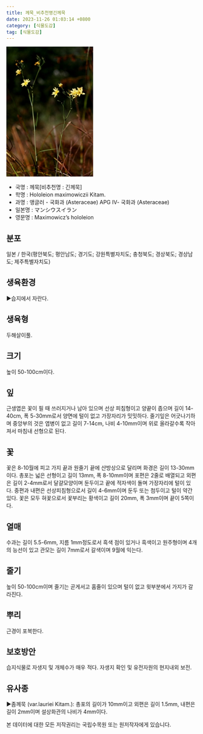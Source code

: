 ```yaml
---
title: 께묵_비추천명긴께묵
date: 2023-11-26 01:03:14 +0800
category: [식물도감]
tag: [식물도감]
---
```




![께묵[비추천명 : 긴께묵]](/assets/img/fileUpload/plants/basic/Compositae/Hololeion/10332/10332_1_th2.jpg)
- 국명 : 께묵[비추천명 : 긴께묵]
- 학명 : Hololeion maximowiczii Kitam.
- 과명 : 앵글러 - 국화과 (Asteraceae) APG Ⅳ- 국화과 (Asteraceae)
- 일본명 : マンシウスイラン
- 영문명 : Maximowicz’s hololeion


## 분포
일본 / 한국(평안북도; 평안남도; 경기도; 강원특별자치도; 충청북도; 경상북도; 경상남도; 제주특별자치도) 
## 생육환경
▶습지에서 자란다.
## 생육형
두해살이풀.
## 크기
높이 50-100cm이다.
## 잎
근생엽은 꽃이 필 때 쓰러지거나 남아 있으며 선상 피침형이고 양끝이 좁으며 길이 14-40cm, 폭 5-30mm로서 양면에 털이 없고 가장자리가 밋밋하다. 줄기잎은 어긋나기하며 중앙부의 것은 엽병이 없고 길이 7-14cm, 나비 4-10mm이며 위로 올라갈수록 작아져서 마침내 선형으로 된다.
## 꽃
꽃은 8-10월에 피고 가지 끝과 원줄기 끝에 산방상으로 달리며 화경은 길이 13-30mm이다. 총포는 넓은 선형이고 길이 13mm, 폭 8-10mm이며 포편은 2줄로 배열되고 외편은 길이 2-4mm로서 달걀모양이며 둔두이고 끝에 적자색이 돌며 가장자리에 털이 있다. 중편과 내편은 선상피침형으로서 길이 4-6mm이며 둔두 또는 첨두이고 털이 약간 있다.  꽃은 모두 혀꽃으로서 꽃부리는 황색이고 길이 20mm, 폭 3mm이며 끝이 5쪽이다.
## 열매
수과는 길이 5.5-6mm, 지름 1mm정도로서 흑색 점이 있거나 흑색이고 원주형이며 4개의 능선이 있고 관모는 길이 7mm로서 갈색이며 9월에 익는다.
## 줄기
높이 50-100cm이며 줄기는 곧게서고 홈줄이 있으며 털이 없고 윗부분에서 가지가 갈라진다.
## 뿌리
근경이 포복한다.
## 보호방안
습지식물로 자생지 및 개체수가 매우 적다. 자생지 확인 및 유전자원의 현지내외 보전.
## 유사종
▶좀께묵 (var.lauriei Kitam.): 총포의 길이가 10mm이고 외편은 길이 1.5mm, 내편은 길이 2mm이며 설상화관의 나비가 4mm이다.






본 데이터에 대한 모든 저작권리는 국립수목원 또는 원저작자에게 있습니다.
